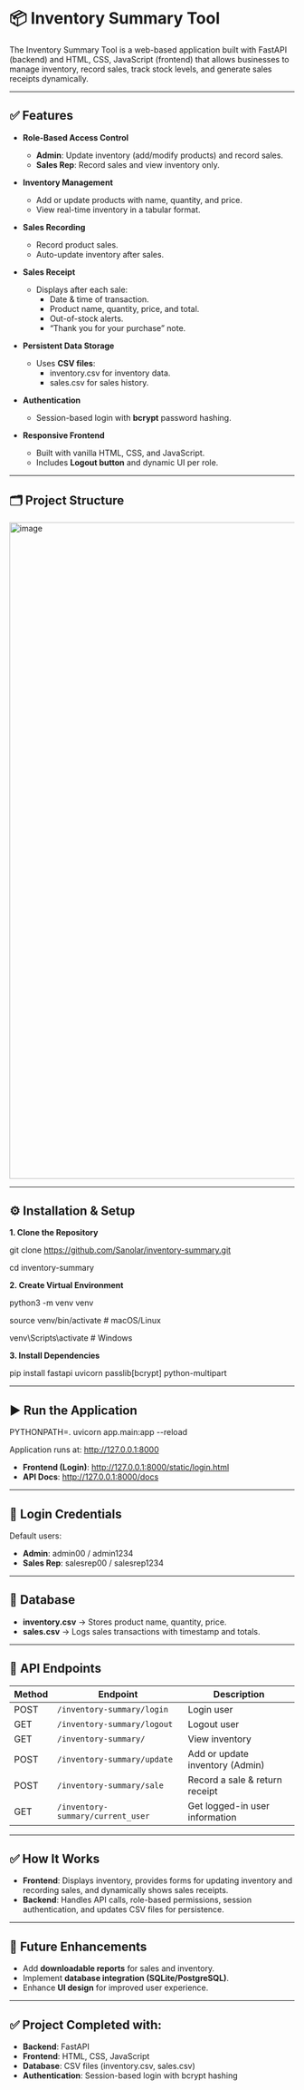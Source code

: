 # 📦 Inventory Summary Tool

The Inventory Summary Tool is a web-based application built with FastAPI (backend) and HTML, CSS, JavaScript (frontend) that allows businesses to manage inventory, record sales, track stock levels, and generate sales receipts dynamically.

---

## ✅ Features

- **Role-Based Access Control**
   
   - **Admin**: Update inventory (add/modify products) and record sales.
   - **Sales Rep**: Record sales and view inventory only.

- **Inventory Management**

   - Add or update products with name, quantity, and price.
   - View real-time inventory in a tabular format.

- **Sales Recording**

   - Record product sales.
   - Auto-update inventory after sales.

- **Sales Receipt**

   - Displays after each sale:
      - Date & time of transaction.
      - Product name, quantity, price, and total.
      - Out-of-stock alerts.
      - “Thank you for your purchase” note.

- **Persistent Data Storage**
   
   - Uses **CSV files**:
      - inventory.csv for inventory data.
      - sales.csv for sales history.

- **Authentication**
   - Session-based login with **bcrypt** password hashing.

- **Responsive Frontend**
   - Built with vanilla HTML, CSS, and JavaScript.
   - Includes **Logout button** and dynamic UI per role.

---

## 🗂 Project Structure

<img width="1548" height="1158" alt="image" src="https://github.com/user-attachments/assets/efe92079-6c6f-4847-b67b-bab5f3857ed9" />

---

## ⚙ Installation & Setup

**1. Clone the Repository**

git clone https://github.com/Sanolar/inventory-summary.git

cd inventory-summary

**2. Create Virtual Environment**

python3 -m venv venv

source venv/bin/activate   # macOS/Linux

venv\Scripts\activate      # Windows

**3. Install Dependencies**

pip install fastapi uvicorn passlib[bcrypt] python-multipart

---

## ▶ Run the Application

PYTHONPATH=. uvicorn app.main:app --reload

Application runs at: http://127.0.0.1:8000

  - **Frontend (Login)**: http://127.0.0.1:8000/static/login.html
  - **API Docs**: http://127.0.0.1:8000/docs

---

## 🔑 Login Credentials

Default users:
  - **Admin**: admin00 / admin1234
  - **Sales Rep**: salesrep00 / salesrep1234

---

## 💾 Database
  - **inventory.csv** → Stores product name, quantity, price.
  - **sales.csv** → Logs sales transactions with timestamp and totals.

---

## 📜 API Endpoints

| Method | Endpoint                          | Description                     |
| ------ | --------------------------------- | ------------------------------- |
| POST   | `/inventory-summary/login`        | Login user                      |
| GET    | `/inventory-summary/logout`       | Logout user                     |
| GET    | `/inventory-summary/`             | View inventory                  |
| POST   | `/inventory-summary/update`       | Add or update inventory (Admin) |
| POST   | `/inventory-summary/sale`         | Record a sale & return receipt  |
| GET    | `/inventory-summary/current_user` | Get logged-in user information  |

---

## ✅ How It Works
- **Frontend**: Displays inventory, provides forms for updating inventory and recording sales, and dynamically shows sales receipts.
- **Backend**: Handles API calls, role-based permissions, session authentication, and updates CSV files for persistence.

---

## 🎯 Future Enhancements
- Add **downloadable reports** for sales and inventory.
- Implement **database integration (SQLite/PostgreSQL)**.
- Enhance **UI design** for improved user experience.

---

## ✅ Project Completed with:
- **Backend**: FastAPI
- **Frontend**: HTML, CSS, JavaScript
- **Database**: CSV files (inventory.csv, sales.csv)
- **Authentication**: Session-based login with bcrypt hashing

